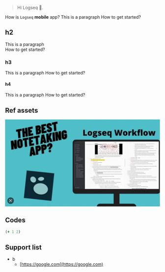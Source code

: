 
> Hi Logseq 📖.

How is `Logseq` __mobile__ app?
This is a paragraph
How to get started?

## h2
This is a paragraph  
How to get started?  

### h3
This is a paragraph
How to get started?

#### h4
This is a paragraph
How to get started?

## Ref assets
![a image](./assets/demo.png)

## Codes

```clojure
(+ 1 2)
```

## Support list
- b
  - [https://google.com](https://google.com)